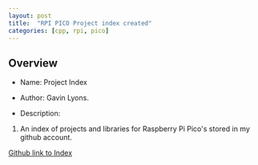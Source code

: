 ```yaml
---
layout: post
title:  "RPI PICO Project index created"
categories: [cpp, rpi, pico]
---
```


Overview
--------------------------------------------
* Name: Project Index
* Author: Gavin Lyons.

* Description:

1.  An index of projects and libraries for Raspberry Pi Pico's stored in my github account. 


[Github link to Index](https://github.com/gavinlyonsrepo/RPI_PICO_projects_list)



